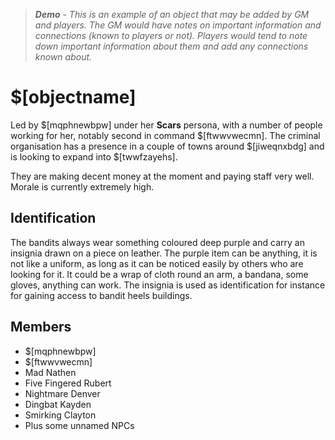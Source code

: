 > ***Demo** - This is an example of an object that may be added by GM and players. The GM would have notes on important information and connections (known to players or not). Players would tend to note down important information about them and add any connections known about.*

# $[objectname]

Led by $[mqphnewbpw] under her **Scars** persona, with a number of people working for her, notably second in command $[ftwwvwecmn]. The criminal organisation has a presence in a couple of towns around $[jiweqnxbdg] and is looking to expand into $[twwfzayehs].

They are making decent money at the moment and paying staff very well. Morale is currently extremely high.

## Identification

The bandits always wear something coloured deep purple and carry an insignia drawn on a piece on leather. The purple item can be anything, it is not like a uniform, as long as it can be noticed easily by others who are looking for it. It could be a wrap of cloth round an arm, a bandana, some gloves, anything can work. The insignia is used as identification for instance for gaining access to bandit heels buildings.

## Members

- $[mqphnewbpw]
- $[ftwwvwecmn]
- Mad Nathen
- Five Fingered Rubert
- Nightmare Denver
- Dingbat Kayden
- Smirking Clayton
- Plus some unnamed NPCs
